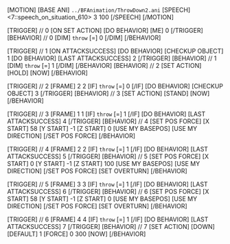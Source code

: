 ﻿[MOTION]
[BASE ANI] `../BFAnimation/ThrowDown2.ani`
[SPEECH]
<7::speech_on_situation_610> 3 100
[/SPEECH]
[/MOTION]

[TRIGGER] // 0
[ON SET ACTION]
[DO BEHAVIOR] [ME] 0
[/TRIGGER]
[BEHAVIOR] // 0
[DIM] `throw` [=] 0 [/DIM]
[/BEHAVIOR]

[TRIGGER] // 1
[ON ATTACKSUCCESS]
[DO BEHAVIOR] [CHECKUP OBJECT] 1
[DO BEHAVIOR] [LAST ATTACKSUCCESS] 2
[/TRIGGER]
[BEHAVIOR] // 1
[DIM] `throw` [=] 1 [/DIM]
[/BEHAVIOR]
[BEHAVIOR] // 2
[SET ACTION] [HOLD] [NOW]
[/BEHAVIOR]

[TRIGGER] // 2
[FRAME] 2 2 
[IF] `throw` [=] 0 [/IF]
[DO BEHAVIOR] [CHECKUP OBJECT] 3
[/TRIGGER]
[BEHAVIOR] // 3
[SET ACTION] [STAND] [NOW]
[/BEHAVIOR]

[TRIGGER] // 3
[FRAME] 1 1 
[IF] `throw` [=] 1 [/IF]
[DO BEHAVIOR] [LAST ATTACKSUCCESS] 4
[/TRIGGER]
[BEHAVIOR] // 4
[SET POS FORCE]
[X START] 58
[Y START] -1 
[Z START] 0
[USE MY BASEPOS]
[USE MY DIRECTION]
[/SET POS FORCE]
[/BEHAVIOR]

[TRIGGER] // 4
[FRAME] 2 2
[IF] `throw` [=] 1 [/IF]
[DO BEHAVIOR] [LAST ATTACKSUCCESS] 5
[/TRIGGER]
[BEHAVIOR] // 5
[SET POS FORCE]
[X START] 0 
[Y START] -1 
[Z START] 100
[USE MY BASEPOS]
[USE MY DIRECTION]
[/SET POS FORCE]
[SET OVERTURN]
[/BEHAVIOR]

[TRIGGER] // 5
[FRAME] 3 3
[IF] `throw` [=] 1 [/IF]
[DO BEHAVIOR] [LAST ATTACKSUCCESS] 6
[/TRIGGER]
[BEHAVIOR] // 6
[SET POS FORCE]
[X START] 58
[Y START] -1 
[Z START] 0
[USE MY BASEPOS]
[USE MY DIRECTION]
[/SET POS FORCE]
[SET OVERTURN]
[/BEHAVIOR]

[TRIGGER] // 6
[FRAME] 4 4
[IF] `throw` [=] 1 [/IF]
[DO BEHAVIOR] [LAST ATTACKSUCCESS] 7
[/TRIGGER]
[BEHAVIOR] // 7
[SET ACTION] [DOWN] [DEFAULT] 1 [FORCE] 0 300 [NOW]
[/BEHAVIOR]
